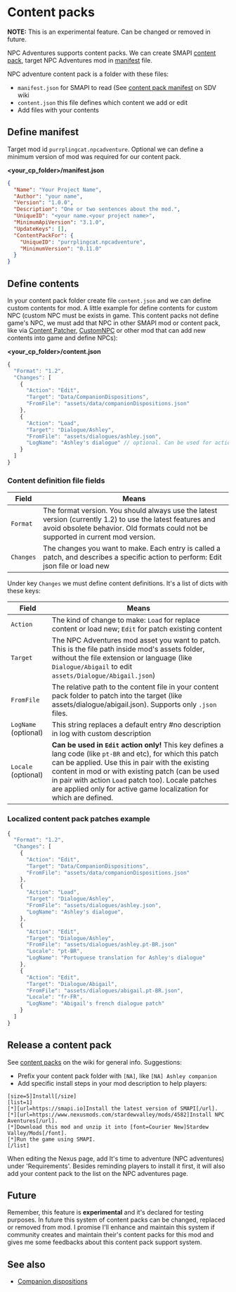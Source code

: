 # Content packs

**NOTE:** This is an experimental feature. Can be changed or removed in future.  

NPC Adventures supports content packs. We can create SMAPI [content pack](https://stardewvalleywiki.com/Modding:Content_packs), target NPC Adventures mod in [manifest](https://stardewvalleywiki.com/Modding:Modder_Guide/APIs/Manifest) file.

NPC adventure content pack is a folder with these files:

- `manifest.json` for SMAPI to read (See [content pack manifest](https://stardewvalleywiki.com/Modding:Modder_Guide/APIs/Manifest) on SDV wiki
- `content.json` this file defines which content we add or edit
- Add files with your contents

## Define manifest

Target mod id `purrplingcat.npcadventure`. Optional we can define a minimum version of mod was required for our content pack.

**<your_cp_folder>/manifest.json**
```json
{
  "Name": "Your Project Name",
  "Author": "your name",
  "Version": "1.0.0",
  "Description": "One or two sentences about the mod.",
  "UniqueID": "<your name.<your project name>",
  "MinimumApiVersion": "3.1.0",
  "UpdateKeys": [],
  "ContentPackFor": {
    "UniqueID": "purrplingcat.npcadventure",
    "MinimumVersion": "0.11.0"
  }
}
```

## Define contents

In your content pack folder create file `content.json` and we can define custom contents for mod. A little example for define contents for custom NPC (custom NPC must be exists in game. This content packs not define game's NPC, we must add that NPC in other SMAPI mod or content pack, like via [Content Patcher](https://www.nexusmods.com/stardewvalley/mods/1915), [CustomNPC](https://www.nexusmods.com/stardewvalley/mods/1607) or other mod that can add new contents into game and define NPCs):

**<your_cp_folder>/content.json**
```js
{
  "Format": "1.2",
  "Changes": [
    {
      "Action": "Edit",
      "Target": "Data/CompanionDispositions",
      "FromFile": "assets/data/companionDispositions.json"
    },
    {
      "Action": "Load",
      "Target": "Dialogue/Ashley",
      "FromFile": "assets/dialogues/ashley.json",
      "LogName": "Ashley's dialogue" // optional. Can be used for action edit too
    }
  ]
}
```

### Content definition file fields

| Field         | Means                                                                                                 |
| ------------- | ----------------------------------------------------------------------------------------------------- |
| `Format`      | The format version. You should always use the latest version (currently 1.2) to use the latest features and avoid obsolete behavior. Old formats could not be supported in current mod version. |
| `Changes`     | The changes you want to make. Each entry is called a patch, and describes a specific action to perform: Edit json file or load new  |

Under key `Changes` we must define content definitions. It's a list of dicts with these keys:

| Field                | Means                                                                                                 |
| -------------------- | ----------------------------------------------------------------------------------------------------- |
| `Action`             | The kind of change to make: `Load` for replace content or load new; `Edit` for patch existing content |
| `Target`             | The NPC Adventures mod asset you want to patch. This is the file path inside mod's assets folder, without the file extension or language (like `Dialogue/Abigail` to edit `assets/Dialogue/Abigail.json`)                 |
| `FromFile`           | The relative path to the content file in your content pack folder to patch into the target (like assets/dialogue/abigail.json). Supports only `.json` files.                                                             |
| `LogName` (optional) | This string replaces a default entry #no description in log with custom description                   |
| `Locale` (optional)  | **Can be used in `Edit` action only!** This key defines a lang code (like `pt-BR` and etc), for which this patch can be applied. Use this in pair with the existing content in mod or with existing patch (can be used in pair with action `Load` patch too). Locale patches are applied only for active game localization for which are defined. |

### Localized content pack patches example

```js
{
  "Format": "1.2",
  "Changes": [
    {
      "Action": "Edit",
      "Target": "Data/CompanionDispositions",
      "FromFile": "assets/data/companionDispositions.json"
    },
    {
      "Action": "Load",
      "Target": "Dialogue/Ashley",
      "FromFile": "assets/dialogues/ashley.json",
      "LogName": "Ashley's dialogue",
    },
    {
      "Action": "Edit",
      "Target": "Dialogue/Ashley",
      "FromFile": "assets/dialogues/ashley.pt-BR.json"
      "Locale": "pt-BR",
      "LogName": "Portuguese translation for Ashley's dialogue"
    },
    {
      "Action": "Edit",
      "Target": "Dialogue/Abigail",
      "FromFile": "assets/dialogues/abigail.pt-BR.json",
      "Locale": "fr-FR",
      "LogName": "Abigail's french dialogue patch"
    }
  ]
}
```

## Release a content pack
See [content packs](https://stardewvalleywiki.com/Modding:Content_packs) on the wiki for general info. Suggestions:

- Prefix your content pack folder with `[NA]`, like `[NA] Ashley companion`
- Add specific install steps in your mod description to help players:

```
[size=5]Install[/size]
[list=1]
[*][url=https://smapi.io]Install the latest version of SMAPI[/url].
[*][url=https://www.nexusmods.com/stardewvalley/mods/4582]Install NPC Aventures[/url].
[*]Download this mod and unzip it into [font=Courier New]Stardew Valley/Mods[/font].
[*]Run the game using SMAPI.
[/list]
```

When editing the Nexus page, add It's time to adventure (NPC adventures) under 'Requirements'. Besides reminding players to install it first, it will also add your content pack to the list on the NPC adventures page.

## Future

Remember, this feature is **experimental** and it's declared for testing purposes. In future this system of content packs can be changed, replaced or removed from mod. I promise I'll enhance and maintain this system if community creates and maintain their's content packs for this mod and gives me some feedbacks about this content pack support system.

## See also

- [Companion dispositions](dispositions.md)
